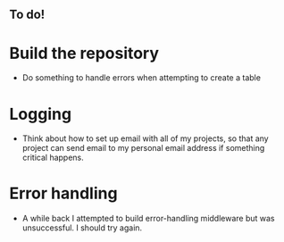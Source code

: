 ## To do!

# Build the repository

- Do something to handle errors when attempting to create a table

# Logging
- Think about how to set up email with all of my projects, so that any project can send email to my personal email address if something critical happens.

# Error handling
- A while back I attempted to build error-handling middleware but was unsuccessful. I should try again.